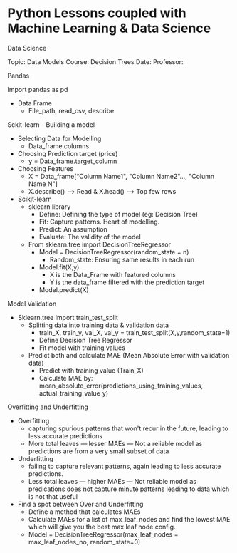 # Python Lessons coupled with Machine Learning & Data Science 
Data Science

Topic: Data Models
Course: Decision Trees
Date:
Professor:

Pandas

Import pandas as pd

* Data Frame
    * File_path, read_csv, describe

Sckit-learn - Building a model

* Selecting Data for Modelling
    * Data_frame.columns
* Choosing Prediction target (price)
    * y = Data_frame.target_column
* Choosing Features
    * X = Data_frame[“Column Name1", "Column Name2"…, "Column Name N"]
    * X.describe() —> Read & X.head() —> Top few rows
* Scikit-learn
    * sklearn library
        * Define: Defining the type of model (eg: Decision Tree)
        * Fit: Capture patterns. Heart of modelling.
        * Predict: An assumption
        * Evaluate: The validity of the model
    * From sklearn.tree import DecisionTreeRegressor
        * Model = DecisionTreeRegressor(random_state = n)
            * Random_state: Ensuring same results in each run
        * Model.fit(X,y)
            * X is the Data_Frame with featured columns
            * Y is the data_frame filtered with the prediction target
        * Model.predict(X)
    
Model Validation

* Sklearn.tree import train_test_split
    * Splitting data into training data & validation data
        * train_X, train_y, val_X, val_y = train_test_split(X,y,random_state=1)
        * Define Decision Tree Regressor
        * Fit model with training values
    * Predict both and calculate MAE (Mean Absolute Error with validation data)
        * Predict with training value (Train_X)
        * Calculate MAE by: mean_absolute_error(predictions_using_training_values, actual_training_value_y)

Overfitting and Underfitting

* Overfitting
    * capturing spurious patterns that won't recur in the future, leading to less accurate predictions
    * More total leaves — lesser MAEs — Not a reliable model as predictions are from a very small subset of data
* Underfitting
    * failing to capture relevant patterns, again leading to less accurate predictions.
    * Less total leaves — higher MAEs — Not reliable model as predications does not capture minute patterns leading to data which is not that useful
* Find a spot between Over and Underfitting
    * Define a method that calculates MAEs
    * Calculate MAEs for a list of max_leaf_nodes and find the lowest MAE which will give you the best max leaf node config.
    * Model = DecisionTreeRegressor(max_leaf_nodes = max_leaf_nodes_no, random_state=0)

